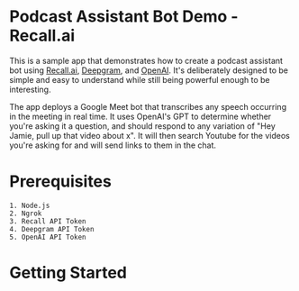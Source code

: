 
# Podcast Assistant Bot Demo - Recall.ai

This is a sample app that demonstrates how to create a podcast assistant bot using [Recall.ai](https://recall.ai), [Deepgram](https://deepgram.com), and [OpenAI](https://platform.openai.com/docs/overview). It's deliberately designed to be simple and easy to understand while still being powerful enough to be interesting.  

The app deploys a Google Meet bot that transcribes any speech occurring in the meeting in real time. It uses OpenAI's GPT to determine whether you're asking it a question, and should respond to any variation of "Hey Jamie, pull up that video about x". It will then search Youtube for the videos you're asking for and will send links to them in the chat.

# Prerequisites

    1. Node.js
    2. Ngrok
    3. Recall API Token
    4. Deepgram API Token
    5. OpenAI API Token

# Getting Started


